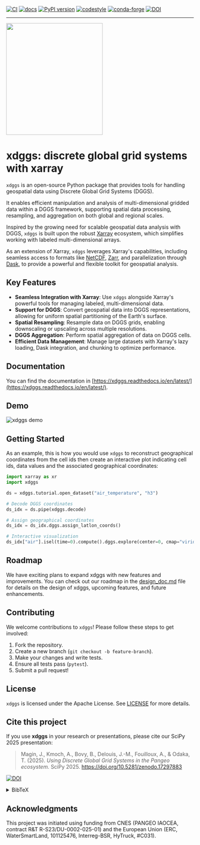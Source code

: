 [![CI](https://github.com/xarray-contrib/xdggs/actions/workflows/ci.yml/badge.svg?branch=main&event=push)](https://github.com/xarray-contrib/xdggs/actions/ci.yml?query=branch%3Amain+event%3Apush)
[![docs](https://readthedocs.org/projects/xdggs/badge/?version=latest)](https://xdggs.readthedocs.io)
[![PyPI version](https://img.shields.io/pypi/v/xdggs.svg)](https://pypi.org/project/xdggs)
[![codestyle](https://img.shields.io/badge/code%20style-black-000000.svg)](https://github.com/python/black)
[![conda-forge](https://img.shields.io/conda/vn/conda-forge/xdggs)](https://github.com/conda-forge/xdggs-feedstock)
[![DOI](https://zenodo.org/badge/DOI/10.5281/zenodo.17297883.svg)](https://doi.org/10.5281/zenodo.17297883)

---

<img src="https://raw.githubusercontent.com/xarray-contrib/xdggs/main/docs/_static/logos/xdggs_logo.png" width="259" height="300" margin="0" /><br/>

# xdggs: discrete global grid systems with xarray

`xdggs` is an open-source Python package that provides tools for handling geospatial data using Discrete Global Grid Systems (DGGS).

It enables efficient manipulation and analysis of multi-dimensional gridded data within a DGGS framework, supporting spatial data processing, resampling, and aggregation on both global and regional scales.

Inspired by the growing need for scalable geospatial data analysis with DGGS, `xdggs` is built upon the robust [Xarray](https://xarray.pydata.org/) ecosystem, which simplifies working with labeled multi-dimensional arrays.

As an extension of Xarray, `xdggs` leverages Xarray's capabilities, including seamless access to formats like [NetCDF](https://www.unidata.ucar.edu/software/netcdf/), [Zarr](https://zarr.readthedocs.io/), and parallelization through [Dask](https://www.dask.org/), to provide a powerful and flexible toolkit for geospatial analysis.

## Key Features

- **Seamless Integration with Xarray**: Use `xdggs` alongside Xarray's powerful tools for managing labeled, multi-dimensional data.
- **Support for DGGS**: Convert geospatial data into DGGS representations, allowing for uniform spatial partitioning of the Earth's surface.
- **Spatial Resampling**: Resample data on DGGS grids, enabling downscaling or upscaling across multiple resolutions.
- **DGGS Aggregation**: Perform spatial aggregation of data on DGGS cells.
- **Efficient Data Management**: Manage large datasets with Xarray's lazy loading, Dask integration, and chunking to optimize performance.

## Documentation

You can find the documentation in [https://xdggs.readthedocs.io/en/latest/](https://xdggs.readthedocs.io/en/latest/).

## Demo

![xdggs demo](https://raw.githubusercontent.com/xarray-contrib/xdggs/refs/heads/main/xdggs-cropped.gif)

## Getting Started

As an example, this is how you would use `xdggs` to reconstruct geographical coordinates from the cell ids then create an interactive plot indicating cell ids, data values and the associated geographical coordinates:

```python
import xarray as xr
import xdggs

ds = xdggs.tutorial.open_dataset("air_temperature", "h3")

# Decode DGGS coordinates
ds_idx = ds.pipe(xdggs.decode)

# Assign geographical coordinates
ds_idx = ds_idx.dggs.assign_latlon_coords()

# Interactive visualization
ds_idx["air"].isel(time=0).compute().dggs.explore(center=0, cmap="viridis", alpha=0.5)
```

## Roadmap

We have exciting plans to expand xdggs with new features and improvements. You can check out our roadmap in the [design_doc.md](https://github.com/xarray-contrib/xdggs/blob/main/design_doc.md) file for details on the design of xdggs, upcoming features, and future enhancements.

## Contributing

We welcome contributions to `xdggs`! Please follow these steps to get involved:

1. Fork the repository.
2. Create a new branch (`git checkout -b feature-branch`).
3. Make your changes and write tests.
4. Ensure all tests pass (`pytest`).
5. Submit a pull request!

## License

`xdggs` is licensed under the Apache License. See [LICENSE](https://github.com/xarray-contrib/xdggs/blob/main/LICENSE) for more details.

## Cite this project

If you use **xdggs** in your research or presentations, please cite our SciPy 2025 presentation:

> Magin, J., Kmoch, A., Bovy, B., Delouis, J.-M., Fouilloux, A., & Odaka, T. (2025). *Using Discrete Global Grid Systems in the Pangeo ecosystem.* SciPy 2025. https://doi.org/10.5281/zenodo.17297883

[![DOI](https://zenodo.org/badge/DOI/10.5281/zenodo.17297883.svg)](https://doi.org/10.5281/zenodo.17297883)


<details>
<summary>BibTeX</summary>

```bibtex
@misc{magin_kmoch_bovy_delouis_fouilloux_odaka_2025_xdggs_scipy,
  title        = {Using Discrete Global Grid Systems in the Pangeo ecosystem},
  author       = {Magin, Justus and Kmoch, Alexander and Bovy, Benoît and Delouis, Jean-Marc and Fouilloux, Anne and Odaka, Tina},
  year         = {2025},
  doi          = {10.5281/zenodo.17297883},
  howpublished = {SciPy 2025 Conference Presentation},
  url          = {https://doi.org/10.5281/zenodo.17297883}
}

```
</details>

## Acknowledgments

This project was initiated using funding from CNES (PANGEO IAOCEA, contract R&T R-S23/DU-0002-025-01) and the European Union (ERC, WaterSmartLand, 101125476, Interreg-BSR, HyTruck, #C031).
